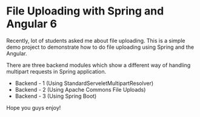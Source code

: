 # File Uploading with Spring and Angular 6

Recently, lot of students asked me about file uploading. This is a simple demo project to demonstrate how to do file uploading using Spring and the Angular. 

There are three backend modules which show a different way of handling multipart requests in Spring application.

* Backend  - 1 (Using StandardServeletMultipartResolver)
* Backend - 2 (Using Apache Commons File Uploads)
* Backend - 3 (Using Spring Boot)

Hope you guys enjoy!

